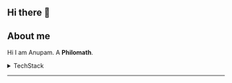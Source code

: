 ## Hi there 👋

## About me

Hi I am Anupam. A **Philomath**.

<details>
<summary> TechStack </summary>

| Rank | Laguages / Frameworks / Technologies |
|-----:|---------------|
|     1|     C#          |
|     2|     .Net Core        |
|     3|     React          |
|     4|    Postman |
|     5|    SonerQube |
|     6|    XUnit   |

</details>

---


